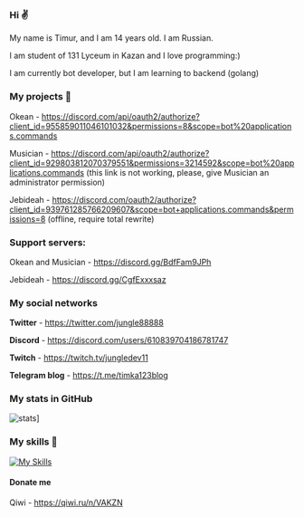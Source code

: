 ### Hi :v:

My name is Timur, and I am 14 years old. I am Russian.

I am student of 131 Lyceum in Kazan and I love programming:)

I am currently bot developer, but I am learning to backend (golang)

### My projects 👾

Okean - https://discord.com/api/oauth2/authorize?client_id=955859011046101032&permissions=8&scope=bot%20applications.commands

Musician - https://discord.com/api/oauth2/authorize?client_id=929803812070379551&permissions=3214592&scope=bot%20applications.commands (this link is not working, please, give Musician an administrator permission)

Jebideah - https://discord.com/oauth2/authorize?client_id=939761285766209607&scope=bot+applications.commands&permissions=8 (offline, require total rewrite)

### Support servers:

Okean and Musician - https://discord.gg/BdfFam9JPh

Jebideah - https://discord.gg/CgfExxxsaz

### My social networks

**Twitter** - https://twitter.com/jungle88888

**Discord** - https://discord.com/users/610839704186781747

**Twitch** - https://twitch.tv/jungledev11

**Telegram blog** - https://t.me/timka123blog

### My stats in GitHub 

![stats](https://github-readme-stats.vercel.app/api?username=jungledev1&show_icons=true&theme=radical)]

### My skills 💪

[![My Skills](https://skillicons.dev/icons?i=python,discord,linux)](https://skillicons.dev)


#### Donate me

Qiwi - https://qiwi.ru/n/VAKZN
